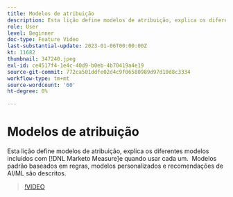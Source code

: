```yaml
---
title: Modelos de atribuição
description: Esta lição define modelos de atribuição, explica os diferentes modelos incluídos com [!DNL Marketo Measure]e quando usar cada um.  Modelos padrão baseados em regras, modelos personalizados e recomendações de AI/ML são descritos.
role: User
level: Beginner
doc-type: Feature Video
last-substantial-update: 2023-01-06T00:00:00Z
kt: 11682
thumbnail: 347240.jpeg
exl-id: ce4517f4-1e4c-40d9-b0eb-4b70419a4e19
source-git-commit: 772ca501ddfe02d4c9f06580989d97d10d8c3334
workflow-type: tm+mt
source-wordcount: '60'
ht-degree: 0%

---
```


# Modelos de atribuição

Esta lição define modelos de atribuição, explica os diferentes modelos incluídos com [!DNL Marketo Measure]e quando usar cada um.  Modelos padrão baseados em regras, modelos personalizados e recomendações de AI/ML são descritos.

>[!VIDEO](https://video.tv.adobe.com/v/347240/?quality=12&learn=on)
